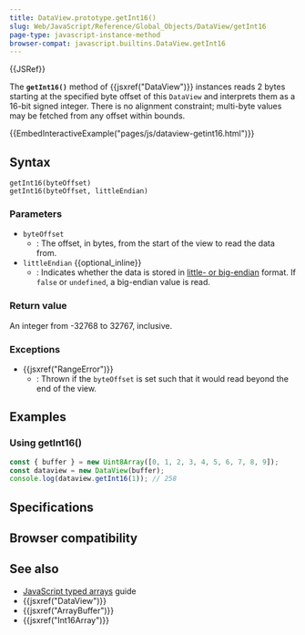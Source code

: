 ```yaml
---
title: DataView.prototype.getInt16()
slug: Web/JavaScript/Reference/Global_Objects/DataView/getInt16
page-type: javascript-instance-method
browser-compat: javascript.builtins.DataView.getInt16
---
```


{{JSRef}}

The **`getInt16()`** method of {{jsxref("DataView")}} instances reads 2 bytes starting at the specified byte offset of this `DataView` and interprets them as a 16-bit signed integer. There is no alignment constraint; multi-byte values may be fetched from any offset within bounds.

{{EmbedInteractiveExample("pages/js/dataview-getint16.html")}}

## Syntax

```js-nolint
getInt16(byteOffset)
getInt16(byteOffset, littleEndian)
```

### Parameters

- `byteOffset`
  - : The offset, in bytes, from the start of the view to read the data from.
- `littleEndian` {{optional_inline}}
  - : Indicates whether the data is stored in [little- or big-endian](/Glossary/Endianness) format. If `false` or `undefined`, a big-endian value is read.

### Return value

An integer from -32768 to 32767, inclusive.

### Exceptions

- {{jsxref("RangeError")}}
  - : Thrown if the `byteOffset` is set such that it would read beyond the end of the view.

## Examples

### Using getInt16()

```js
const { buffer } = new Uint8Array([0, 1, 2, 3, 4, 5, 6, 7, 8, 9]);
const dataview = new DataView(buffer);
console.log(dataview.getInt16(1)); // 258
```

## Specifications



## Browser compatibility



## See also

- [JavaScript typed arrays](/Web/JavaScript/Guide/Typed_arrays) guide
- {{jsxref("DataView")}}
- {{jsxref("ArrayBuffer")}}
- {{jsxref("Int16Array")}}
